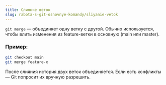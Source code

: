 ```yaml
---
title: Слияние веток
slug: rabota-s-git-osnovnye-komandy/sliyanie-vetok
---
```


`git merge` — объединяет одну ветку с другой. Обычно используется, чтобы влить изменения из feature-ветки в основную (main или master).

### Пример:

```bash
git checkout main
git merge feature-x
```

После слияния история двух веток объединяется. Если есть конфликты — Git попросит их вручную разрешить.
